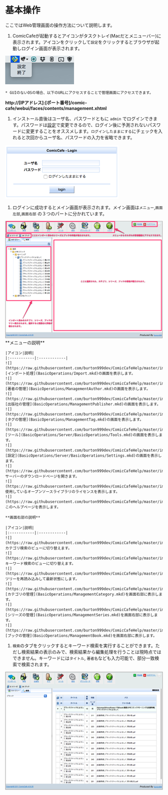 # 基本操作
ここではWeb管理画面の操作方法について説明します。

1. ComicCafeが起動するとアイコンがタスクトレイ(Macだとメニューバー)に表示されます。アイコンをクリックして`設定`をクリックするとブラウザが起動しログイン画面が表示されます。  
<img src='https://raw.githubusercontent.com/burton999dev/ComicCafeHelp/master/images/ja/server/Menubar.png'/>

    * GUIのないOSの場合、以下のURLにアクセスすることで管理画面にアクセスできます。  
**http://[IPアドレス]:[ポート番号]/comic-cafe/webui/faces/contents/management.xhtml**

1. インストール直後はユーザ名、パスワードともに `admin` でログインできます。パスワードは[設定](BasicOperations/Server/BasicOperations/Settings.mkd)で変更できるので、ログイン後に予測されないパスワードに変更することをオススメします。`ログインしたままにする`にチェックを入れると次回からユーザ名、パスワードの入力を省略できます。  
<img src='https://raw.githubusercontent.com/burton999dev/ComicCafeHelp/master/images/ja/server/Login.png'/>

1. ログインに成功するとメイン画面が表示されます。メイン画面は`メニュー`,`画面左部`,`画面右部`  の３つのパートに分かれています。
<img src='https://raw.githubusercontent.com/burton999dev/ComicCafeHelp/master/images/ja/server/Main.png' width='800px'/>
    **メニューの説明**
    
    |アイコン|説明|
    |:-----------|:------------|
    ![](https://raw.githubusercontent.com/burton999dev/ComicCafeHelp/master/images/server/menu/book_add.png)|[インポート処理](BasicOperations/Import.mkd)の画面を表示します。
    ![](https://raw.githubusercontent.com/burton999dev/ComicCafeHelp/master/images/server/menu/author_add.png)|[著者の管理](BasicOperations/ManagementAuthor.mkd)の画面を表示します。
    ![](https://raw.githubusercontent.com/burton999dev/ComicCafeHelp/master/images/server/menu/publisher_add.png)|[出版社の管理](BasicOperations/ManagementPublisher.mkd)の画面を表示します。
    ![](https://raw.githubusercontent.com/burton999dev/ComicCafeHelp/master/images/server/menu/tag_add.png)|[タグの管理](BasicOperations/ManagementTag.mkd)の画面を表示します。
    ![](https://raw.githubusercontent.com/burton999dev/ComicCafeHelp/master/images/server/menu/tools.png)|[ツール](BasicOperations/Server/BasicOperations/Tools.mkd)の画面を表示します。
    ![](https://raw.githubusercontent.com/burton999dev/ComicCafeHelp/master/images/server/menu/preferences.png)|[設定](BasicOperations/Server/BasicOperations/Settings.mkd)の画面を表示します。
    ![](https://raw.githubusercontent.com/burton999dev/ComicCafeHelp/master/images/server/menu/download_server.png)|サーバーのダウンロードページを開きます。
    ![](https://raw.githubusercontent.com/burton999dev/ComicCafeHelp/master/images/server/menu/info.png)|使用しているオープンソースライブラリのライセンスを表示します。
    ![](https://raw.githubusercontent.com/burton999dev/ComicCafeHelp/master/images/server/menu/help.png)|このヘルプページを表示します。

    **画面右部の説明**
    
    |アイコン|説明|
    |:-----------|:------------|
    ![](https://raw.githubusercontent.com/burton999dev/ComicCafeHelp/master/images/server/icon/category.png)|カテゴリ検索のビューに切り替えます。
    ![](https://raw.githubusercontent.com/burton999dev/ComicCafeHelp/master/images/server/icon/search.png)|キーワード検索のビューに切り替えます。
    ![](https://raw.githubusercontent.com/burton999dev/ComicCafeHelp/master/images/server/icon/reload.png)|ツリーを再読み込みして最新状態にします。
    ![](https://raw.githubusercontent.com/burton999dev/ComicCafeHelp/master/images/server/icon/folder.png)|[カテゴリの管理](BasicOperations/ManagementCategory.mkd)を画面右部に表示します。
    ![](https://raw.githubusercontent.com/burton999dev/ComicCafeHelp/master/images/server/icon/books.png)|[シリーズの管理](BasicOperations/ManagementSeries.mkd)を画面右部に表示します。
    ![](https://raw.githubusercontent.com/burton999dev/ComicCafeHelp/master/images/server/icon/book.png)|[ブックの管理](BasicOperations/ManagementBook.mkd)を画面右部に表示します。


1. `検索`のタブをクリックするとキーワード検索を実行することができます。ただし検索結果の表示のみで、検索結果から編集処理を行うことは現時点ではできません。キーワードには`タイトル`, `著者名`なども入力可能で、部分一致検索で検索されます。
<img src='https://raw.githubusercontent.com/burton999dev/ComicCafeHelp/master/images/ja/server/SearchBook.png' width='800px'/>


